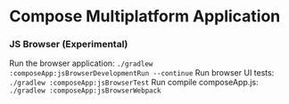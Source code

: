 # Compose Multiplatform Application

### JS Browser (Experimental)
Run the browser application: `./gradlew :composeApp:jsBrowserDevelopmentRun --continue`
Run browser UI tests: `./gradlew :composeApp:jsBrowserTest`
Run compile composeApp.js: `./gradlew :composeApp:jsBrowserWebpack`


